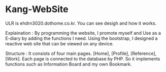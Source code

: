 # Kang-WebSite
ULR is ehdrn3020.dothome.co.kr. You can see desigh and how it works.

Explaination : By programming the website, I promote myself and Use as a E-diary by adding the functions I need. Using the bootstrap, I designed a reactive web site that can be viewed on any device. 

Structure : It consists of four main pages. [Home], [Profile], [Reference], [Work]. Each page is connected to the database by PHP. So it implements functions such as Information Board and my own Bookmark.
